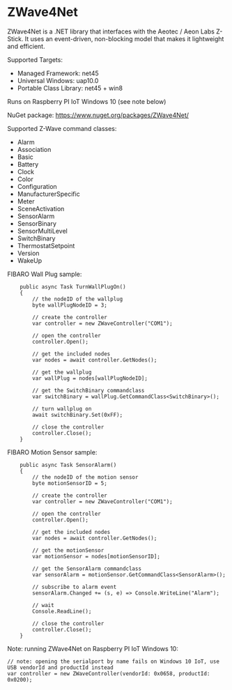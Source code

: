 # ZWave4Net
 ZWave4Net is a .NET library that interfaces with the Aeotec / Aeon Labs Z-Stick. It uses an event-driven, non-blocking model that makes it lightweight and efficient.

Supported Targets:

- Managed Framework: net45
- Universal Windows: uap10.0
- Portable Class Library: net45 + win8

Runs on Raspberry PI IoT Windows 10 (see note below)

NuGet package: https://www.nuget.org/packages/ZWave4Net/

Supported Z-Wave command classes:

- Alarm
- Association
- Basic
- Battery
- Clock
- Color
- Configuration
- ManufacturerSpecific
- Meter
- SceneActivation
- SensorAlarm
- SensorBinary
- SensorMultiLevel
- SwitchBinary
- ThermostatSetpoint
- Version
- WakeUp
 
FIBARO Wall Plug sample:

        public async Task TurnWallPlugOn()
        {
            // the nodeID of the wallplug
            byte wallPlugNodeID = 3;

            // create the controller
            var controller = new ZWaveController("COM1");
            
            // open the controller
            controller.Open();

            // get the included nodes
            var nodes = await controller.GetNodes();
            
            // get the wallplug
            var wallPlug = nodes[wallPlugNodeID];
            
            // get the SwitchBinary commandclass
            var switchBinary = wallPlug.GetCommandClass<SwitchBinary>();

            // turn wallplug on
            await switchBinary.Set(0xFF);

            // close the controller
            controller.Close();
        }

FIBARO Motion Sensor sample:

        public async Task SensorAlarm()
        {
            // the nodeID of the motion sensor
            byte motionSensorID = 5;

            // create the controller
            var controller = new ZWaveController("COM1");

            // open the controller
            controller.Open();

            // get the included nodes
            var nodes = await controller.GetNodes();

            // get the motionSensor
            var motionSensor = nodes[motionSensorID];

            // get the SensorAlarm commandclass
            var sensorAlarm = motionSensor.GetCommandClass<SensorAlarm>();

            // subscribe to alarm event
            sensorAlarm.Changed += (s, e) => Console.WriteLine("Alarm");

            // wait
            Console.ReadLine();

            // close the controller
            controller.Close();
        }

Note: running ZWave4Net on Raspberry PI IoT Windows 10:

    // note: opening the serialport by name fails on Windows 10 IoT, use USB vendorId and productId instead
    var controller = new ZWaveController(vendorId: 0x0658, productId: 0x0200);
